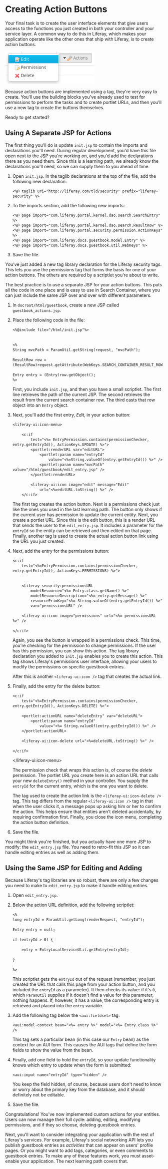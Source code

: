# Creating Action Buttons

Your final task is to create the user interface elements that give users access
to the functions you just created in both your controller and your service
layer. A common way to do this in Liferay, which makes your application operate
like the other ones that ship with Liferay, is to create action buttons. 

![Figure 1: A common Liferay user interface element is the action button.](../../images/entity-action-buttons.png)

Because action buttons are implemented using a tag, they're very easy to create.
You'll use the building blocks you've already used to test for permissions to
perform the tasks and to create portlet URLs, and then you'll use a new tag to
create the buttons themselves. 

Ready to get started? 

## Using A Separate JSP for Actions

The first thing you'll do is update `init.jsp` to contain the imports and
declarations you'll need. During regular development, you'd have this file open
next to the JSP you're working on, and you'd add the declarations there as you
need them. Since this is a learning path, we already know the declarations
you'll need, so we can supply them to you ahead of time. 

1.  Open `init.jsp`. In the taglib declarations at the top of the file, add the
    following new declaration: 

        <%@ taglib uri="http://liferay.com/tld/security" prefix="liferay-security" %>

2.  To the imports section, add the following new imports: 

        <%@ page import="com.liferay.portal.kernel.dao.search.SearchEntry" %>
        <%@ page import="com.liferay.portal.kernel.dao.search.ResultRow" %>
        <%@ page import="com.liferay.portal.security.permission.ActionKeys" %>
        <%@ page import="com.liferay.docs.guestbook.model.Entry" %>
        <%@ page import="com.liferay.docs.guestbook.util.WebKeys" %>

3.  Save the file. 

You've just added a new tag library declaration for the Liferay security tags.
This lets you use the permissions tag that forms the basis for one of your
action buttons. The others are required by a scriptlet you're about to write. 

The best practice is to use a separate JSP for your action buttons. This puts
all the code in one place and is easy to use in Search Container, where you can
just include the same JSP over and over with different parameters. 

1.  In `docroot/html/guestbook`, create a new JSP called
    `guestbook_actions.jsp`. 

2.  Place the following code in the file: 


        <%@include file="/html/init.jsp"%>


        <%
        String mvcPath = ParamUtil.getString(request, "mvcPath");

        ResultRow row = (ResultRow)request.getAttribute(WebKeys.SEARCH_CONTAINER_RESULT_ROW);

        Entry entry = (Entry)row.getObject(); 
        %>

    First, you include `init.jsp`, and then you have a small scriptlet. The
    first line retrieves the path of the current JSP. The second retrieves the
    result from the current search container row. The third casts that row object
    into an `Entry` object. 

3.  Next, you'll add the first entry, *Edit*, in your action button: 


        <liferay-ui:icon-menu>

            <c:if
                test="<%= EntryPermission.contains(permissionChecker, entry.getEntryId(), ActionKeys.UPDATE) %>">
                <portlet:renderURL var="editURL">
                    <portlet:param name="entryId"
                        value="<%=String.valueOf(entry.getEntryId()) %>" />
                    <portlet:param name="mvcPath" value="/html/guestbook/edit_entry.jsp" />
                </portlet:renderURL>

                <liferay-ui:icon image="edit" message="Edit"
                    url="<%=editURL.toString() %>" />
            </c:if>

    The first tag creates the action button. Next is a permissions check just
    like the ones you used in the last learning path. The button only shows if the
    current user has permission to update the current entity. Next, you create a
    portlet URL. Since this is the edit button, this is a render URL that sends the
    user to the `edit_entry.jsp`. It includes a parameter for the `entryId` so the
    entity can be retrieved and then edited on that page. Finally, another tag is
    used to create the actual action button link using the URL you just created. 

4.  Next, add the entry for the permissions button: 


        <c:if
            test="<%=EntryPermission.contains(permissionChecker, entry.getEntryId(), ActionKeys.PERMISSIONS) %>">


            <liferay-security:permissionsURL
                modelResource="<%= Entry.class.getName() %>"
                modelResourceDescription="<%= entry.getMessage() %>"
                resourcePrimKey="<%= String.valueOf(entry.getEntryId()) %>"
                var="permissionsURL" />

            <liferay-ui:icon image="permissions" url="<%= permissionsURL %>" />

        </c:if>

    Again, you see the button is wrapped in a permissions check. This time,
    you're checking for the permission to change permissions. If the user has this
    permission, you can show this action. The tag library declaration you added to
    `init.jsp` enables you to create this action. This tag shows Liferay's
    permissions user interface, allowing your users to modify the permissions on
    specific guestbook entries. 

    After this is another `<liferay-ui:icon />` tag that creates the actual
    link. 

5.  Finally, add the entry for the delete button: 

        <c:if
            test="<%=EntryPermission.contains(permissionChecker, entry.getEntryId(), ActionKeys.DELETE) %>">

            <portlet:actionURL name="deleteEntry" var="deleteURL">
                <portlet:param name="entryId"
                    value="<%= String.valueOf(entry.getEntryId()) %>" />
            </portlet:actionURL>

            <liferay-ui:icon-delete url="<%=deleteURL.toString() %>" />

        </c:if>

    </liferay-ui:icon-menu>

    The permission check that wraps this action is, of course the *delete*
    permission. The portlet URL you create here is an action URL that calls your new
    `deleteEntry()` method in your controller. You supply the `entryId` for the
    current entry, which is the one you want to delete. 

    The tag used to create the action link is the `<liferay-ui:icon-delete />`
    tag. This tag differs from the regular `<liferay-ui:icon />` tag in that when
    the user clicks it, a message pops up asking him or her to confirm the action.
    This helps ensure that entities aren't deleted accidentally, by requiring
    confirmation first. Finally, you close the icon menu, completing the action
    button definition. 

6.  Save the file. 

You might think you're finished, but you actually have one more JSP to modify:
the `edit_entry.jsp` file. You need to retro-fit this JSP so it can handle
editing entries as well as adding them. 

## Using the Same JSP for Editing and Adding

Because Liferay's tag libraries are so robust, there are only a few changes you
need to make to `edit_entry.jsp` to make it handle editing entries. 

1.  Open `edit_entry.jsp`. 

2.  Below the action URL definition, add the following scriptlet: 

        <%
        long entryId = ParamUtil.getLong(renderRequest, "entryId");

        Entry entry = null;

        if (entryId > 0) {
            
            entry = EntryLocalServiceUtil.getEntry(entryId);
            
        }

        %>

    This scriptlet gets the `entryId` out of the request (remember, you just
    created the URL that calls this page from your action button, and you included
    the `entryId` as a parameter). It then checks its value: if it's `0`, which
    `ParamUtil` supplies if it doesn't find a value for this parameter, nothing
    happens. If, however, it has a value, the corresponding entry is retrieved and
    placed into the `entry` variable. 

3.  Add the following tag below the `<aui:fieldset>` tag: 

        <aui:model-context bean="<%= entry %>" model="<%= Entry.class %>" />

    This tag sets a particular bean (in this case our `Entry` bean) as the
    context for an AUI form. This causes the AUI tags that define the form fields to
    show the value from the bean. 

4.  Finally, add one field to hold the `entryId`, so your update functionality
    knows which entry to update when the form is submitted: 

        <aui:input name="entryId" type="hidden" />

    You keep the field hidden, of course, because users don't need to know or
    worry about the primary key from the database, and it should definitely not be
    editable. 

5.  Save the file. 

Congratulations! You've now implemented custom actions for your entities. Users
can now manage their full cycle: adding, editing, modifying permissions, and if
they so choose, deleting guestbook entries. 

Next, you'll want to consider integrating your application with the rest of
Liferay's services. For example, Liferay's social networking API lets you
publish guestbook entries as *activities* that can appear on users' profile
pages. Or you might want to add tags, categories, or even comments to guestbook
entries. To make any of these features work, you must asset-enable your
application. The next learning path covers that. 
